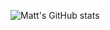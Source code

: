 <!-- ### Hi there 👋 -->

![Matt's GitHub stats](https://github-readme-stats.vercel.app/api?username=matt-ngo&theme=gruvbox&show_icons=true&count_private=true)

<!--
**matt-ngo/matt-ngo** is a ✨ _special_ ✨ repository because its `README.md` (this file) appears on your GitHub profile.

Here are some ideas to get you started:

- 🔭 I’m currently working on ...
- 🌱 I’m currently learning ...
- 👯 I’m looking to collaborate on ...
- 🤔 I’m looking for help with ...
- 💬 Ask me about ...
- 📫 How to reach me: ...
- 😄 Pronouns: ...
- ⚡ Fun fact: ...
-->

<!-- https://github.com/anuraghazra/github-readme-stats#github-stats-card -->
